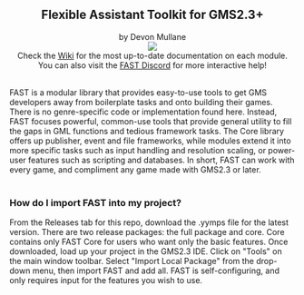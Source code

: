 <h2 align="center">
Flexible Assistant Toolkit for GMS2.3+
</h2>
<p align="center">
by Devon Mullane<br>
  <a href="https://github.com/Hyomoto/FASTv33/wiki"><img src="https://user-images.githubusercontent.com/6281477/95689209-359b9a00-0bdd-11eb-8f94-850252d47c68.png" align="center"></a><br>
  Check the <a href="https://github.com/Hyomoto/FASTv33/wiki">Wiki</a> for the most up-to-date documentation on each module.<br>
  You can also visit the <a href="https://discord.gg/YaKukPUpmS">FAST Discord</a> for more interactive help!
</p>
<br>
FAST is a modular library that provides easy-to-use tools to get GMS developers away from boilerplate tasks and onto building their games. There is no genre-specific code or implementation found here. Instead, FAST focuses powerful, common-use tools that provide general utility to fill the gaps in GML functions and tedious framework tasks. The Core library offers up publisher, event and file frameworks, while modules extend it into more specific tasks such as input handling and resolution scaling, or power-user features such as scripting and databases. In short, FAST can work with every game, and compliment any game made with GMS2.3 or later.
<br><br>
<h3>
How do I import FAST into my project?
</h3>
From the Releases tab for this repo, download the .yymps file for the latest version. There are two release packages: the full package and core. Core contains only FAST Core for users who want only the basic features. Once downloaded, load up your project in the GMS2.3 IDE. Click on "Tools" on the main window toolbar. Select "Import Local Package" from the drop-down menu, then import FAST and add all. FAST is self-configuring, and only requires input for the features you wish to use.
